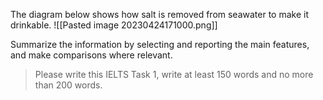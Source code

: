 The diagram below shows how salt is removed from seawater to make it drinkable.
![[Pasted image 20230424171000.png]]

Summarize the information by selecting and reporting the main features, and make comparisons where relevant.

> Please write this IELTS Task 1, write at least 150 words and no more than 200 words.


